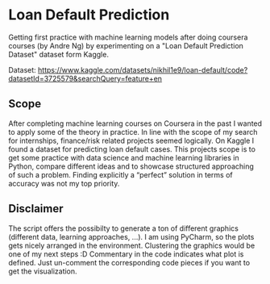 # Loan Default Prediction
Getting first practice with machine learning models after doing coursera courses (by Andre Ng) by experimenting on a "Loan Default Prediction Dataset" dataset form Kaggle. 

Dataset: https://www.kaggle.com/datasets/nikhil1e9/loan-default/code?datasetId=3725579&searchQuery=feature+en

## Scope
After completing machine learning courses on Coursera in the past I wanted to apply some of the theory in practice. In line with the scope of my search for internships, finance/risk related projects seemed logically. On Kaggle I found a dataset for predicting loan default cases. This projects scope is to get some practice with data science and machine learning libraries in Python, compare different ideas and to showcase structured approaching of such a problem. Finding explicitly a “perfect” solution in terms of accuracy was not my top priority.


## Disclaimer
The script offers the possibilty to generate a ton of different graphics (different data, learning approaches, ...). I am using PyCharm, so the plots gets nicely arranged in the environment. Clustering the graphics would be one of my next steps :D
Commentary in the code indicates what plot is defined. Just un-comment the corresponding code pieces if you want to get the visualization. 
